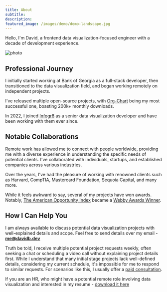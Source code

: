 ```yaml
---
title: About
subtitle: 
description: 
featured_image: /images/demo/demo-landscape.jpg
---
```


Hello, I'm David, a frontend data visualization-focused engineer with a decade of development experience.

![photo](https://github.com/bumbeishvili/portfolio/assets/6873202/295c9d26-0545-487f-8df0-a349917e6a39)

## Professional Journey

I initially started working at Bank of Georgia as a full-stack developer, then transitioned to the data visualization field, and began working remotely on independent projects.

I've released multiple open-source projects, with [Org-Chart](https://github.com/bumbeishvili/org-chart) being my most successful one, boasting 200k+ monthly downloads.

In 2022, I joined [Infogr8](https://infogr8.com/) as a senior data visualization developer and have been working with them ever since.

## Notable Collaborations

Remote work has allowed me to connect with people worldwide, providing me with a diverse experience in understanding the specific needs of potential clients. I've collaborated with individuals, startups, and established companies across various industries.

Over the years, I've had the pleasure of working with renowned clients such as Harvard, CompTIA, Mastercard Foundation, Sequoia Capital, and many more.

While it feels awkward to say, several of my projects have won awards. Notably, [The American Opportunity Index](https://davidb.dev/project/sff) became a [Webby Awards Winner](https://winners.webbyawards.com/2023/websites-and-mobile-sites/general-websites-and-mobile-sites/employment/249474/the-american-opportunity-index).

## How I Can Help You

I am always available to discuss potential data visualization projects with well-explained details and scope. Feel free to send details over my email -  <span style="color:blue;font-weight:bold">me@davidb.dev</span>

Truth be told, I receive multiple potential project requests weekly, often seeking a chat or scheduling a video call without explaining project details first. While I understand that many initial stage projects lack well-defined details, considering my current schedule, it's impossible for me to respond to similar requests. For scenarios like this, I usually offer a [paid consultation](https://www.fiverr.com/bumbeishvili/give-1h-d3-js-consultation).

If you are an HR, who might have a potential remote role involving data visualization and interested  in my resume -  <a href="https://github.com/bumbeishvili/portfolio/files/8860374/resume_david_b.1.pdf">download it here</a>



